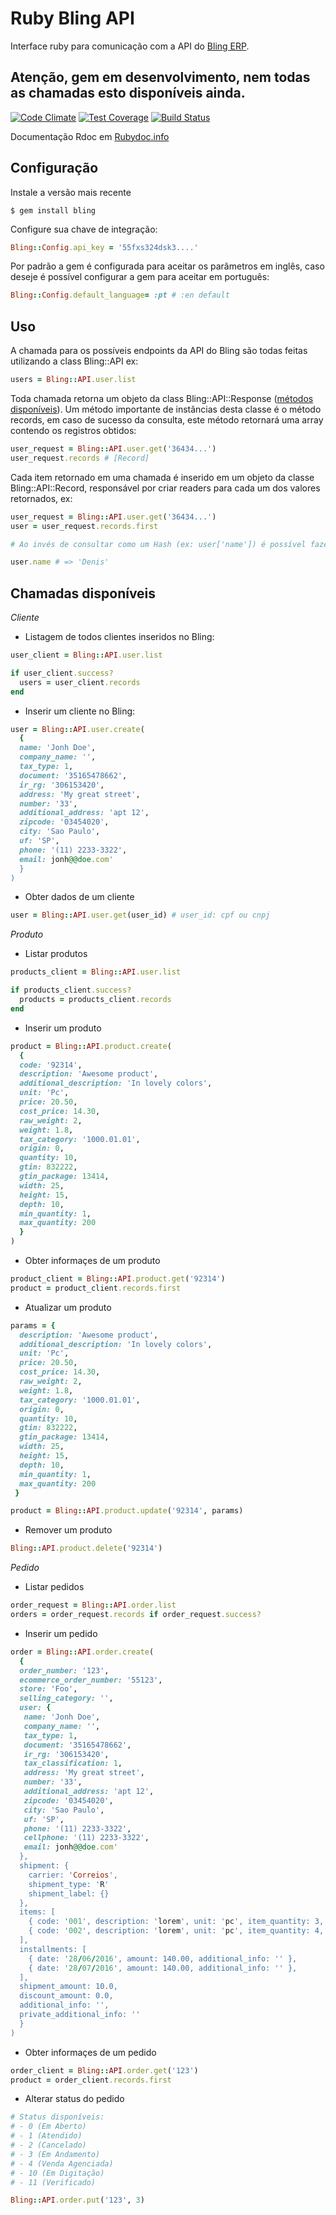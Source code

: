 # Ruby Bling API

Interface ruby para comunicação com a API do [Bling ERP](https://www.bling.com.br).

## Atenção, gem em desenvolvimento, nem todas as chamadas esto disponíveis ainda.

[![Code Climate](https://codeclimate.com/github/locomotivapro/bling/badges/gpa.svg)](https://codeclimate.com/github/locomotivapro/bling)
[![Test Coverage](https://codeclimate.com/github/locomotivapro/bling/badges/coverage.svg)](https://codeclimate.com/github/locomotivapro/bling/coverage)
[![Build Status](https://semaphoreci.com/api/v1/locomotiva/bling/branches/master/badge.svg)](https://semaphoreci.com/locomotiva/bling)

Documentação Rdoc em [Rubydoc.info](http://www.rubydoc.info/gems/bling-ruby-api/)

## Configuração

Instale a versão mais recente

```
$ gem install bling
```

Configure sua chave de integração:

```ruby
Bling::Config.api_key = '55fxs324dsk3....'
```

Por padrão a gem é configurada para aceitar os parâmetros em inglês,
caso deseje é possível configurar a gem para aceitar em português:

```ruby
Bling::Config.default_language= :pt # :en default
```

## Uso

A chamada para os possíveis endpoints da API do Bling são todas feitas
utilizando a class Bling::API ex:

```ruby
users = Bling::API.user.list
```

Toda chamada retorna um objeto da class Bling::API::Response ([métodos disponíveis](http://www.rubydoc.info/gems/bling-ruby-api/Bling/API/Response)). Um método importante de instâncias desta classe é o método records, em caso de sucesso da consulta, este método retornará uma array contendo os registros obtidos:

```ruby
user_request = Bling::API.user.get('36434...')
user_request.records # [Record]
```

Cada item retornado em uma chamada é inserido em um objeto da classe Bling::API::Record, responsável por criar readers para cada um dos valores retornados, ex:

```ruby
user_request = Bling::API.user.get('36434...')
user = user_request.records.first

# Ao invés de consultar como um Hash (ex: user['name']) é possível fazer:

user.name # => 'Denis'
```

## Chamadas disponíveis

*Cliente*

- Listagem de todos clientes inseridos no Bling:

```ruby
user_client = Bling::API.user.list

if user_client.success?
  users = user_client.records
end
```

- Inserir um cliente no Bling:

```ruby
user = Bling::API.user.create(
  {
  name: 'Jonh Doe',
  company_name: '',
  tax_type: 1,
  document: '35165478662',
  ir_rg: '306153420',
  address: 'My great street',
  number: '33',
  additional_address: 'apt 12',
  zipcode: '03454020',
  city: 'Sao Paulo',
  uf: 'SP',
  phone: '(11) 2233-3322',
  email: jonh@@doe.com'
  }
)

```

- Obter dados de um cliente

```ruby
user = Bling::API.user.get(user_id) # user_id: cpf ou cnpj
```
*Produto*

- Listar produtos

```ruby
products_client = Bling::API.user.list

if products_client.success?
  products = products_client.records
end
```

- Inserir um produto

```ruby
product = Bling::API.product.create(
  {
  code: '92314',
  description: 'Awesome product',
  additional_description: 'In lovely colors',
  unit: 'Pc',
  price: 20.50,
  cost_price: 14.30,
  raw_weight: 2,
  weight: 1.8,
  tax_category: '1000.01.01',
  origin: 0,
  quantity: 10,
  gtin: 832222,
  gtin_package: 13414,
  width: 25,
  height: 15,
  depth: 10,
  min_quantity: 1,
  max_quantity: 200
  }
)
```

- Obter informaçes de um produto

```ruby
product_client = Bling::API.product.get('92314')
product = product_client.records.first
```

- Atualizar um produto
```ruby
params = {
  description: 'Awesome product',
  additional_description: 'In lovely colors',
  unit: 'Pc',
  price: 20.50,
  cost_price: 14.30,
  raw_weight: 2,
  weight: 1.8,
  tax_category: '1000.01.01',
  origin: 0,
  quantity: 10,
  gtin: 832222,
  gtin_package: 13414,
  width: 25,
  height: 15,
  depth: 10,
  min_quantity: 1,
  max_quantity: 200
 }

product = Bling::API.product.update('92314', params)
```

- Remover um produto
```ruby
Bling::API.product.delete('92314')
```

*Pedido*

- Listar pedidos
```ruby
order_request = Bling::API.order.list
orders = order_request.records if order_request.success?
```

- Inserir um pedido
```ruby
order = Bling::API.order.create(
  {
  order_number: '123',
  ecommerce_order_number: '55123',
  store: 'Foo',
  selling_category: '',
  user: {
   name: 'Jonh Doe',
   company_name: '',
   tax_type: 1,
   document: '35165478662',
   ir_rg: '306153420',
   tax_classification: 1,
   address: 'My great street',
   number: '33',
   additional_address: 'apt 12',
   zipcode: '03454020',
   city: 'Sao Paulo',
   uf: 'SP',
   phone: '(11) 2233-3322',
   cellphone: '(11) 2233-3322',
   email: jonh@@doe.com'
  },
  shipment: {
    carrier: 'Correios',
    shipment_type: 'R'
    shipment_label: {}
  },
  items: [
    { code: '001', description: 'lorem', unit: 'pc', item_quantity: 3, price: 12.30 },
    { code: '002', description: 'lorem', unit: 'pc', item_quantity: 4, price: 32.30 },
  ],
  installments: [
    { date: '28/06/2016', amount: 140.00, additional_info: '' },
    { date: '28/07/2016', amount: 140.00, additional_info: '' },
  ],
  shipment_amount: 10.0,
  discount_amount: 0.0,
  additional_info: '',
  private_additional_info: ''
  }
)
```

- Obter informaçes de um pedido

```ruby
order_client = Bling::API.order.get('123')
product = order_client.records.first
```

- Alterar status do pedido
```ruby
# Status disponíveis:
# - 0 (Em Aberto)
# - 1 (Atendido)
# - 2 (Cancelado)
# - 3 (Em Andamento)
# - 4 (Venda Agenciada)
# - 10 (Em Digitação)
# - 11 (Verificado)

Bling::API.order.put('123', 3)
```
